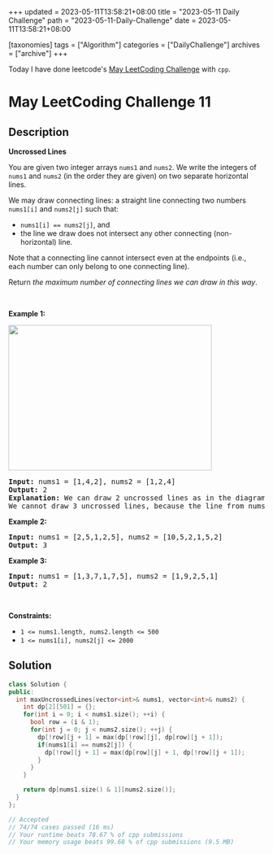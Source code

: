 +++
updated = 2023-05-11T13:58:21+08:00
title = "2023-05-11 Daily Challenge"
path = "2023-05-11-Daily-Challenge"
date = 2023-05-11T13:58:21+08:00

[taxonomies]
tags = ["Algorithm"]
categories = ["DailyChallenge"]
archives = ["archive"]
+++

Today I have done leetcode's [May LeetCoding Challenge](https://leetcode.com/problems/uncrossed-lines/) with `cpp`.

<!-- more -->

# May LeetCoding Challenge 11

## Description

**Uncrossed Lines**

<p>You are given two integer arrays <code>nums1</code> and <code>nums2</code>. We write the integers of <code>nums1</code> and <code>nums2</code> (in the order they are given) on two separate horizontal lines.</p>

<p>We may draw connecting lines: a straight line connecting two numbers <code>nums1[i]</code> and <code>nums2[j]</code> such that:</p>

<ul>
	<li><code>nums1[i] == nums2[j]</code>, and</li>
	<li>the line we draw does not intersect any other connecting (non-horizontal) line.</li>
</ul>

<p>Note that a connecting line cannot intersect even at the endpoints (i.e., each number can only belong to one connecting line).</p>

<p>Return <em>the maximum number of connecting lines we can draw in this way</em>.</p>

<p>&nbsp;</p>
<p><strong class="example">Example 1:</strong></p>
<img alt="" src="https://assets.leetcode.com/uploads/2019/04/26/142.png" style="width: 400px; height: 286px;" />
<pre>
<strong>Input:</strong> nums1 = [1,4,2], nums2 = [1,2,4]
<strong>Output:</strong> 2
<strong>Explanation:</strong> We can draw 2 uncrossed lines as in the diagram.
We cannot draw 3 uncrossed lines, because the line from nums1[1] = 4 to nums2[2] = 4 will intersect the line from nums1[2]=2 to nums2[1]=2.
</pre>

<p><strong class="example">Example 2:</strong></p>

<pre>
<strong>Input:</strong> nums1 = [2,5,1,2,5], nums2 = [10,5,2,1,5,2]
<strong>Output:</strong> 3
</pre>

<p><strong class="example">Example 3:</strong></p>

<pre>
<strong>Input:</strong> nums1 = [1,3,7,1,7,5], nums2 = [1,9,2,5,1]
<strong>Output:</strong> 2
</pre>

<p>&nbsp;</p>
<p><strong>Constraints:</strong></p>

<ul>
	<li><code>1 &lt;= nums1.length, nums2.length &lt;= 500</code></li>
	<li><code>1 &lt;= nums1[i], nums2[j] &lt;= 2000</code></li>
</ul>


## Solution

``` cpp
class Solution {
public:
  int maxUncrossedLines(vector<int>& nums1, vector<int>& nums2) {
    int dp[2][501] = {};
    for(int i = 0; i < nums1.size(); ++i) {
      bool row = (i & 1);
      for(int j = 0; j < nums2.size(); ++j) {
        dp[!row][j + 1] = max(dp[!row][j], dp[row][j + 1]);
        if(nums1[i] == nums2[j]) {
          dp[!row][j + 1] = max(dp[row][j] + 1, dp[!row][j + 1]);
        }
      }
    }

    return dp[nums1.size() & 1][nums2.size()];
  }
};

// Accepted
// 74/74 cases passed (16 ms)
// Your runtime beats 78.67 % of cpp submissions
// Your memory usage beats 99.68 % of cpp submissions (9.5 MB)
```
